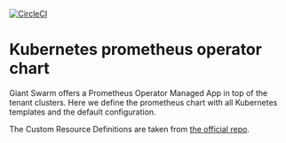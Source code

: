 [![CircleCI](https://circleci.com/gh/giantswarm/kubernetes-prometheus.svg?style=shield)](https://circleci.com/gh/giantswarm/kubernetes-prometheus)

# Kubernetes prometheus operator chart

Giant Swarm offers a Prometheus Operator Managed App in top of the tenant clusters. Here we define the prometheus chart with all Kubernetes templates and the default configuration.

The Custom Resource Definitions are taken from [the official repo](https://github.com/coreos/prometheus-operator).
